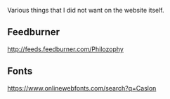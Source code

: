 Various things that I did not want on the website itself.

## Feedburner
http://feeds.feedburner.com/Philozophy

## Fonts
https://www.onlinewebfonts.com/search?q=Caslon
